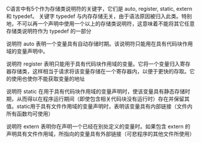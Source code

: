 
C语言中有5个作为存储类说明符的关键字，它们是 auto, register, static, extern 和 typedef。 关键字 typedef 与内存存储无关，由于语法原因被归入此类。特别地，不可以再一个声明中使用一个以上的存储类说明符，这意味着不能将其它任意存储类说明符作为 typedef 的一部分

说明符 auto 表明一个变量具有自动存储时期。该说明符只能用在具有代码块作用域的变量声明中。

说明符 register 表明只能用于具有代码块作用域的变量。它将一个变量归入寄存器存储类，这样相当于请求将该变量存储在一个寄存器内，以便于更快的存取。它的使用也使你不能获取变量的地址

说明符 static 在用于具有代码块作用域的变量声明时，使该变量具有静态存储时期，从而得以在程序运行期间（即使包含相关代码块没有运行时）存在并保留其值。static用于具有文件作用域的变量声明时，表明该变量具有内部链接（文件内所有函数均可使用）

说明符 extern 表明你在声明一个已经在别处定义的变量时。如果包含 extern 的声明具有文件作用域，所指向的变量具有外部链接（可悲程序的其他文件所使用）
